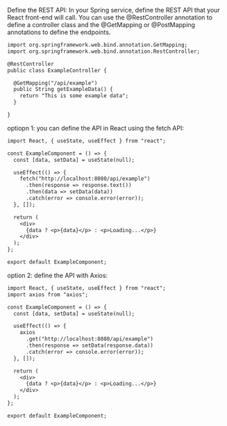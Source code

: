 
Define the REST API: In your Spring service, define the REST API that your React front-end will call. 
You can use the @RestController annotation to define a controller class and the @GetMapping or @PostMapping annotations to define the endpoints.


```diff
import org.springframework.web.bind.annotation.GetMapping;
import org.springframework.web.bind.annotation.RestController;

@RestController
public class ExampleController {

  @GetMapping("/api/example")
  public String getExampleData() {
    return "This is some example data";
  }

}
``` 

optiopn 1: you can define the API in React using the fetch API:
```diff
import React, { useState, useEffect } from "react";

const ExampleComponent = () => {
  const [data, setData] = useState(null);

  useEffect(() => {
    fetch("http://localhost:8080/api/example")
      .then(response => response.text())
      .then(data => setData(data))
      .catch(error => console.error(error));
  }, []);

  return (
    <div>
      {data ? <p>{data}</p> : <p>Loading...</p>}
    </div>
  );
};

export default ExampleComponent;
```


option 2:  define the API with Axios: 
```diff
import React, { useState, useEffect } from "react";
import axios from "axios";

const ExampleComponent = () => {
  const [data, setData] = useState(null);

  useEffect(() => {
    axios
      .get("http://localhost:8080/api/example")
      .then(response => setData(response.data))
      .catch(error => console.error(error));
  }, []);

  return (
    <div>
      {data ? <p>{data}</p> : <p>Loading...</p>}
    </div>
  );
};

export default ExampleComponent;
```
